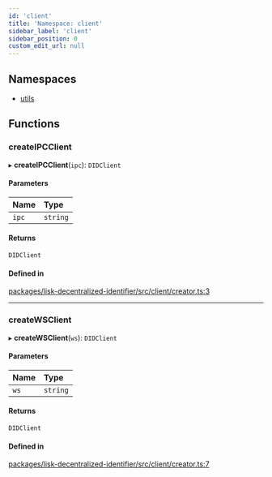 ```yaml
---
id: 'client'
title: 'Namespace: client'
sidebar_label: 'client'
sidebar_position: 0
custom_edit_url: null
---
```


## Namespaces

- [utils](client.utils.md)

## Functions

### createIPCClient

▸ **createIPCClient**(`ipc`): `DIDClient`

#### Parameters

| Name  | Type     |
| :---- | :------- |
| `ipc` | `string` |

#### Returns

`DIDClient`

#### Defined in

[packages/lisk-decentralized-identifier/src/client/creator.ts:3](https://github.com/aldhosutra/lisk-did/blob/6db44d1/packages/lisk-decentralized-identifier/src/client/creator.ts#L3)

---

### createWSClient

▸ **createWSClient**(`ws`): `DIDClient`

#### Parameters

| Name | Type     |
| :--- | :------- |
| `ws` | `string` |

#### Returns

`DIDClient`

#### Defined in

[packages/lisk-decentralized-identifier/src/client/creator.ts:7](https://github.com/aldhosutra/lisk-did/blob/6db44d1/packages/lisk-decentralized-identifier/src/client/creator.ts#L7)
